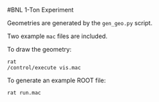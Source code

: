 #BNL 1-Ton Experiment

Geometries are generated by the `gen_geo.py` script.

Two example `mac` files are included.

To draw the geometry:
```
rat
/control/execute vis.mac
```

To generate an example ROOT file:
```
rat run.mac
```
